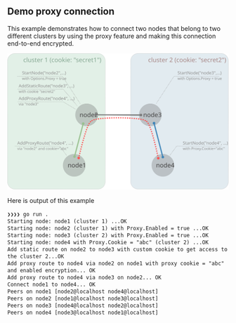 ## Demo proxy connection

This example demonstrates how to connect two nodes that belong to two different clusters by using the proxy feature and making this connection end-to-end encrypted.

![demo](demo.svg)

Here is output of this example

```
❯❯❯❯ go run .
Starting node: node1 (cluster 1) ...OK
Starting node: node2 (cluster 1) with Proxy.Enabled = true ...OK
Starting node: node3 (cluster 2) with Proxy.Enabled = true ...OK
Starting node: node4 with Proxy.Cookie = "abc" (cluster 2) ...OK
Add static route on node2 to node3 with custom cookie to get access to the cluster 2...OK
Add proxy route to node4 via node2 on node1 with proxy cookie = "abc" and enabled encryption... OK
Add proxy route to node4 via node3 on node2... OK
Connect node1 to node4... OK
Peers on node1 [node2@localhost node4@localhost]
Peers on node2 [node1@localhost node3@localhost]
Peers on node3 [node4@localhost node2@localhost]
Peers on node4 [node3@localhost node1@localhost]
```

